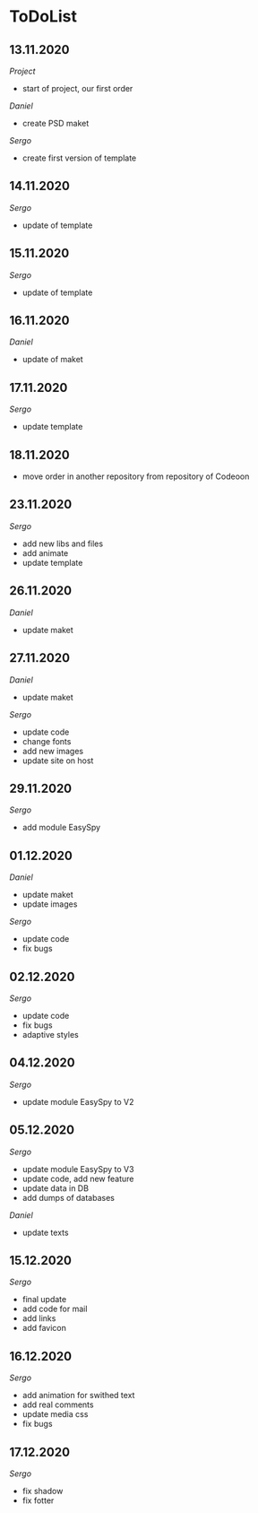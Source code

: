 # ToDoList


## 13.11.2020

*Project*

- start of project, our first order

*Daniel*

- create PSD maket

*Sergo*

- create first version of template


## 14.11.2020

*Sergo*

- update of template


## 15.11.2020

*Sergo*

- update of template


## 16.11.2020

*Daniel*

- update of maket


## 17.11.2020

*Sergo*

- update template


## 18.11.2020

- move order in another repository from repository of Codeoon


## 23.11.2020

*Sergo*

- add new libs and files
- add animate
- update template


## 26.11.2020

*Daniel*

- update maket


## 27.11.2020

*Daniel*

- update maket

*Sergo*

- update code
- change fonts
- add new images
- update site on host


## 29.11.2020

*Sergo*

- add module EasySpy


## 01.12.2020

*Daniel*

- update maket
- update images

*Sergo*

- update code
- fix bugs


## 02.12.2020

*Sergo*

- update code
- fix bugs
- adaptive styles


## 04.12.2020

*Sergo*

- update module EasySpy to V2


## 05.12.2020

*Sergo*

- update module EasySpy to V3
- update code, add new feature
- update data in DB
- add dumps of databases

*Daniel*

- update texts


## 15.12.2020

*Sergo*

- final update
- add code for mail
- add links
- add favicon


## 16.12.2020

*Sergo*

- add animation for swithed text
- add real comments
- update media css
- fix bugs


## 17.12.2020

*Sergo*

- fix shadow
- fix fotter
